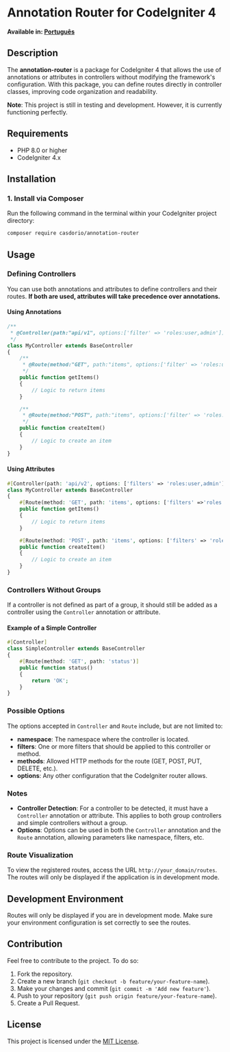 # Annotation Router for CodeIgniter 4

**Available in: [Português](README.md)**

## Description

The **annotation-router** is a package for CodeIgniter 4 that allows the use of annotations or attributes in controllers without modifying the framework's configuration. With this package, you can define routes directly in controller classes, improving code organization and readability.

**Note**: This project is still in testing and development. However, it is currently functioning perfectly.

## Requirements

-   PHP 8.0 or higher
-   CodeIgniter 4.x

## Installation

### 1. Install via Composer

Run the following command in the terminal within your CodeIgniter project directory:

```bash
composer require casdorio/annotation-router
```

## Usage

### Defining Controllers

You can use both annotations and attributes to define controllers and their routes. **If both are used, attributes will take precedence over annotations.**

#### Using Annotations

```php
/**
 * @Controller(path:"api/v1", options:['filter' => 'roles:user,admin'])
 */
class MyController extends BaseController
{
    /**
     * @Route(method:"GET", path:"items", options:['filter' => 'roles:user,admin'])
     */
    public function getItems()
    {
        // Logic to return items
    }

    /**
     * @Route(method:"POST", path:"items", options:['filter' => 'roles:user,admin'])
     */
    public function createItem()
    {
        // Logic to create an item
    }
}
```

#### Using Attributes

```php
#[Controller(path: 'api/v2', options: ['filters' => 'roles:user,admin'])]
class MyController extends BaseController
{
    #[Route(method: 'GET', path: 'items', options: ['filters' =>'roles:user,admin'])]
    public function getItems()
    {
        // Logic to return items
    }

    #[Route(method: 'POST', path: 'items', options: ['filters' => 'roles:user,admin'])]
    public function createItem()
    {
        // Logic to create an item
    }
}
```

### Controllers Without Groups

If a controller is not defined as part of a group, it should still be added as a controller using the `Controller` annotation or attribute.

#### Example of a Simple Controller

```php
#[Controller]
class SimpleController extends BaseController
{
    #[Route(method: 'GET', path: 'status')]
    public function status()
    {
        return 'OK';
    }
}
```

### Possible Options

The options accepted in `Controller` and `Route` include, but are not limited to:

-   **namespace**: The namespace where the controller is located.
-   **filters**: One or more filters that should be applied to this controller or method.
-   **methods**: Allowed HTTP methods for the route (GET, POST, PUT, DELETE, etc.).
-   **options**: Any other configuration that the CodeIgniter router allows.

### Notes

-   **Controller Detection**: For a controller to be detected, it must have a `Controller` annotation or attribute. This applies to both group controllers and simple controllers without a group.
-   **Options**: Options can be used in both the `Controller` annotation and the `Route` annotation, allowing parameters like namespace, filters, etc.

### Route Visualization

To view the registered routes, access the URL `http://your_domain/routes`. The routes will only be displayed if the application is in development mode.

## Development Environment

Routes will only be displayed if you are in development mode. Make sure your environment configuration is set correctly to see the routes.

## Contribution

Feel free to contribute to the project. To do so:

1. Fork the repository.
2. Create a new branch (`git checkout -b feature/your-feature-name`).
3. Make your changes and commit (`git commit -m 'Add new feature'`).
4. Push to your repository (`git push origin feature/your-feature-name`).
5. Create a Pull Request.

## License

This project is licensed under the [MIT License](LICENSE).

```

```
